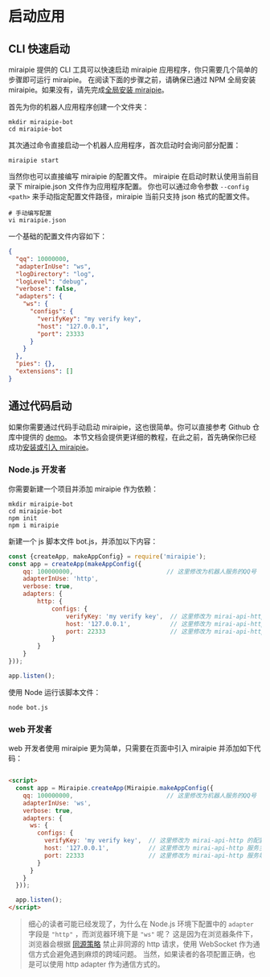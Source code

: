 # 启动应用

## CLI 快速启动

miraipie 提供的 CLI 工具可以快速启动 miraipie 应用程序，你只需要几个简单的步骤即可运行 miraipie。 在阅读下面的步骤之前，请确保已通过 NPM 全局安装
miraipie。如果没有，请先完成[全局安装 miraipie](installation.html#命令行工具-cli)。

首先为你的机器人应用程序创建一个文件夹：

```shell
mkdir miraipie-bot
cd miraipie-bot
```

其次通过命令直接启动一个机器人应用程序，首次启动时会询问部分配置：

```shell
miraipie start
```

当然你也可以直接编写 miraipie 的配置文件。 miraipie 在启动时默认使用当前目录下 miraipie.json 文件作为应用程序配置。 你也可以通过命令参数 `--config <path>`
来手动指定配置文件路径，miraipie 当前只支持 json 格式的配置文件。

```shell
# 手动编写配置
vi miraipie.json
```

一个基础的配置文件内容如下：

```json
{
  "qq": 10000000,
  "adapterInUse": "ws",
  "logDirectory": "log",
  "logLevel": "debug",
  "verbose": false,
  "adapters": {
    "ws": {
      "configs": {
        "verifyKey": "my verify key",
        "host": "127.0.0.1",
        "port": 23333
      }
    }
  },
  "pies": {},
  "extensions": []
}
```

## 通过代码启动

如果你需要通过代码手动启动 miraipie，这也很简单。你可以直接参考 Github 仓库中提供的 [demo](https://github.com/nepsyn/miraipie/tree/master/demo)。
本节文档会提供更详细的教程，在此之前，首先确保你已经成功[安装或引入 miraipie](installation.html)。

### Node.js 开发者

你需要新建一个项目并添加 miraipie 作为依赖：

```shell
mkdir miraipie-bot
cd miraipie-bot
npm init
npm i miraipie
```

新建一个 js 脚本文件 bot.js，并添加以下内容：

```javascript
const {createApp, makeAppConfig} = require('miraipie');
const app = createApp(makeAppConfig({
    qq: 100000000,                          // 这里修改为机器人服务的QQ号
    adapterInUse: 'http',
    verbose: true,
    adapters: {
        http: {
            configs: {
                verifyKey: 'my verify key',  // 这里修改为 mirai-api-http 的配置项 verifyKey
                host: '127.0.0.1',           // 这里修改为 mirai-api-http 服务主机地址
                port: 22333                  // 这里修改为 mirai-api-http 服务端口号
            }
        }
    }
}));

app.listen();
```

使用 Node 运行该脚本文件：

```shell
node bot.js
```

### web 开发者

web 开发者使用 miraipie 更为简单，只需要在页面中引入 miraipie 并添加如下代码：

```html

<script>
  const app = Miraipie.createApp(Miraipie.makeAppConfig({
    qq: 100000000,                          // 这里修改为机器人服务的QQ号
    adapterInUse: 'ws',
    verbose: true,
    adapters: {
      ws: {
        configs: {
          verifyKey: 'my verify key',  // 这里修改为 mirai-api-http 的配置项 verifyKey
          host: '127.0.0.1',           // 这里修改为 mirai-api-http 服务主机地址
          port: 22333                  // 这里修改为 mirai-api-http 服务端口号
        }
      }
    }
  }));

  app.listen();
</script>
```

> 细心的读者可能已经发现了，为什么在 Node.js 环境下配置中的 `adapter` 字段是 `"http"` ，而浏览器环境下是 `"ws"` 呢？
> 这是因为在浏览器条件下，浏览器会根据 [同源策略](https://developer.mozilla.org/zh-CN/docs/Web/Security/Same-origin_policy) 禁止非同源的 http 请求，使用 WebSocket 作为通信方式会避免遇到麻烦的跨域问题。
> 当然，如果读者的各项配置正确，也是可以使用 http adapter 作为通信方式的。

